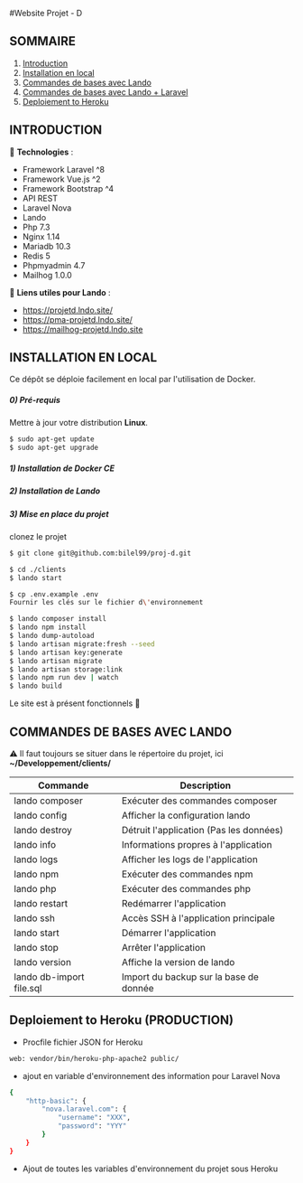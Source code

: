 #Website Projet - D

SOMMAIRE
----------
1. [Introduction](#introduction)
2. [Installation en local](#installation-en-local)
3. [Commandes de bases avec Lando](#commandes-de-bases-avec-lando)
4. [Commandes de bases avec Lando + Laravel](#commandes-de-bases-avec-lando--laravel)
5. [Deploiement to Heroku](#deploiement)

INTRODUCTION
------------

💾 __Technologies__ :

- Framework Laravel ^8
- Framework Vue.js ^2
- Framework Bootstrap ^4
- API REST
- Laravel Nova
- Lando
- Php 7.3
- Nginx 1.14
- Mariadb 10.3
- Redis 5
- Phpmyadmin 4.7
- Mailhog 1.0.0

🔗 __Liens utiles pour Lando__ :

- https://projetd.lndo.site/
- https://pma-projetd.lndo.site/
- https://mailhog-projetd.lndo.site


INSTALLATION EN LOCAL
------------


Ce dépôt se déploie facilement en local par l'utilisation de Docker.


##### 0) Pré-requis

Mettre à jour votre distribution **Linux**.

```bash
$ sudo apt-get update
$ sudo apt-get upgrade
```

##### 1) Installation de Docker CE
##### 2) Installation de Lando
##### 3) Mise en place du projet
clonez le projet

```bash
$ git clone git@github.com:bilel99/proj-d.git
```

```bash
$ cd ./clients
$ lando start

$ cp .env.example .env
Fournir les clés sur le fichier d\'environnement

$ lando composer install
$ lando npm install
$ lando dump-autoload
$ lando artisan migrate:fresh --seed
$ lando artisan key:generate
$ lando artisan migrate
$ lando artisan storage:link
$ lando npm run dev | watch
$ lando build
```

Le site est à présent fonctionnels 💪


COMMANDES DE BASES AVEC LANDO
------------

⚠️ Il faut toujours se situer dans le répertoire du projet, ici **~/Developpement/clients/**

| Commande                | Description |
| ------------------------ | --------------------------------------- |
| lando composer           | Exécuter des commandes composer         |
| lando config             | Afficher la configuration lando         |
| lando destroy            | Détruit l'application (Pas les données) |
| lando info               | Informations propres à l'application    |
| lando logs               | Afficher les logs de l'application      |
| lando npm                | Exécuter des commandes npm              |
| lando php                | Exécuter des commandes php              |
| lando restart            | Redémarrer l'application                |
| lando ssh                | Accès SSH à l'application principale    |
| lando start              | Démarrer l'application                  |
| lando stop               | Arrêter l'application                   |
| lando version            | Affiche la version de lando             |
| lando db-import file.sql | Import du backup sur la base de donnée  |


Deploiement to Heroku (PRODUCTION)
------------
- Procfile fichier JSON for Heroku

```bash
web: vendor/bin/heroku-php-apache2 public/
```

- ajout en variable d'environnement des information pour Laravel Nova

```bash
{
    "http-basic": {
        "nova.laravel.com": {
            "username": "XXX",
            "password": "YYY"
        }
    }
}
```

- Ajout de toutes les variables d'environnement du projet sous Heroku
